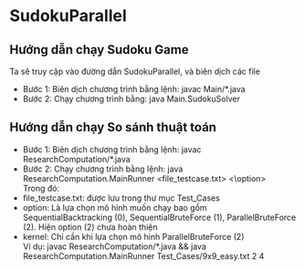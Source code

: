 # SudokuParallel

## Hướng dẫn chạy Sudoku Game 
Ta sẽ truy cập vào đường dẫn SudokuParallel, và biên dịch các file
- Bước 1: Biên dịch chương trình bằng lệnh: javac Main/*.java
- Bước 2: Chạy chương trình bằng: java Main.SudokuSolver

## Hướng dẫn chạy So sánh thuật toán
- Bước 1: Biên dịch chương trình bằng lệnh: javac ResearchComputation/*.java
- Bước 2: Chạy chương trình bằng lệnh: java ResearchComputation.MainRunner <file_testcase.txt> <\option> <kernel>  
Trong đó:
- file_testcase.txt: được lưu trong thư mục Test_Cases
- option: Là lựa chọn mô hình muốn chạy bao gồm SequentialBacktracking (0), SequentialBruteForce (1), ParallelBruteForce (2). Hiện option (2) chưa hoàn thiện
- kernel: Chỉ cần khi lựa chọn mô hình ParallelBruteForce (2)  
Ví dụ: javac ResearchComputation/*.java && java ResearchComputation.MainRunner Test_Cases/9x9_easy.txt 2 4
